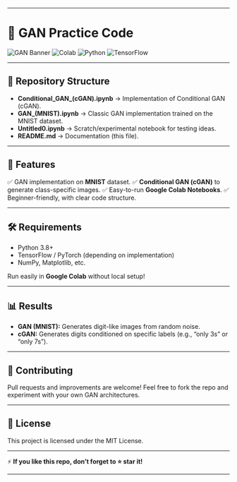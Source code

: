 
---

# 🎨 GAN Practice Code

![GAN Banner](https://img.shields.io/badge/Deep%20Learning-GANs-blue?style=for-the-badge)
![Colab](https://img.shields.io/badge/Google%20Colab-Ready-orange?style=for-the-badge)
![Python](https://img.shields.io/badge/Python-3.8+-brightgreen?style=for-the-badge\&logo=python)
![TensorFlow](https://img.shields.io/badge/TensorFlow-2.x-FF6F00?style=for-the-badge\&logo=tensorflow)

---

## 📂 Repository Structure

* **Conditional\_GAN\_(cGAN).ipynb** → Implementation of Conditional GAN (cGAN).
* **GAN\_(MNIST).ipynb** → Classic GAN implementation trained on the MNIST dataset.
* **Untitled0.ipynb** → Scratch/experimental notebook for testing ideas.
* **README.md** → Documentation (this file).

---

## 🚀 Features

✅ GAN implementation on **MNIST** dataset.
✅ **Conditional GAN (cGAN)** to generate class-specific images.
✅ Easy-to-run **Google Colab Notebooks**.
✅ Beginner-friendly, with clear code structure.

---

## 🛠️ Requirements

* Python 3.8+
* TensorFlow / PyTorch (depending on implementation)
* NumPy, Matplotlib, etc.

Run easily in **Google Colab** without local setup!

---

## 📊 Results

* **GAN (MNIST):** Generates digit-like images from random noise.
* **cGAN:** Generates digits conditioned on specific labels (e.g., “only 3s” or “only 7s”).

---

## 🤝 Contributing

Pull requests and improvements are welcome! Feel free to fork the repo and experiment with your own GAN architectures.

---

## 📜 License

This project is licensed under the MIT License.

---

⚡ **If you like this repo, don’t forget to ⭐ star it!**

---

